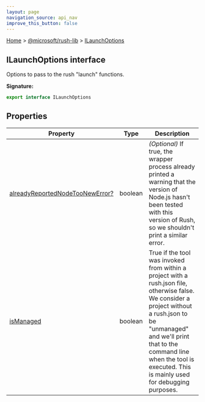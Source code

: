 ```yaml
---
layout: page
navigation_source: api_nav
improve_this_button: false
---
```



[Home](./index.md) &gt; [@microsoft/rush-lib](./rush-lib.md) &gt; [ILaunchOptions](./rush-lib.ilaunchoptions.md)

## ILaunchOptions interface

Options to pass to the rush "launch" functions.

<b>Signature:</b>

```typescript
export interface ILaunchOptions
```

## Properties

|  Property | Type | Description |
|  --- | --- | --- |
|  [alreadyReportedNodeTooNewError?](./rush-lib.ilaunchoptions.alreadyreportednodetoonewerror.md) | boolean | <i>(Optional)</i> If true, the wrapper process already printed a warning that the version of Node.js hasn't been tested with this version of Rush, so we shouldn't print a similar error. |
|  [isManaged](./rush-lib.ilaunchoptions.ismanaged.md) | boolean | True if the tool was invoked from within a project with a rush.json file, otherwise false. We consider a project without a rush.json to be "unmanaged" and we'll print that to the command line when the tool is executed. This is mainly used for debugging purposes. |
